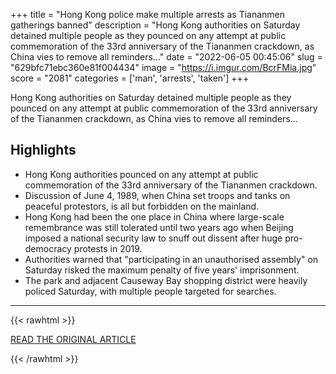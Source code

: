 +++
title = "Hong Kong police make multiple arrests as Tiananmen gatherings banned"
description = "Hong Kong authorities on Saturday detained multiple people as they pounced on any attempt at public commemoration of the 33rd anniversary of the Tiananmen crackdown, as China vies to remove all reminders…"
date = "2022-06-05 00:45:06"
slug = "629bfc71ebc360e81f004434"
image = "https://i.imgur.com/BcrFMia.jpg"
score = "2081"
categories = ['man', 'arrests', 'taken']
+++

Hong Kong authorities on Saturday detained multiple people as they pounced on any attempt at public commemoration of the 33rd anniversary of the Tiananmen crackdown, as China vies to remove all reminders…

## Highlights

- Hong Kong authorities pounced on any attempt at public commemoration of the 33rd anniversary of the Tiananmen crackdown.
- Discussion of June 4, 1989, when China set troops and tanks on peaceful protestors, is all but forbidden on the mainland.
- Hong Kong had been the one place in China where large-scale remembrance was still tolerated until two years ago when Beijing imposed a national security law to snuff out dissent after huge pro-democracy protests in 2019.
- Authorities warned that "participating in an unauthorised assembly" on Saturday risked the maximum penalty of five years' imprisonment.
- The park and adjacent Causeway Bay shopping district were heavily policed Saturday, with multiple people targeted for searches.

---

{{< rawhtml >}}
  <p class="article-category">
    <a target="_blank" href="https://www.rfi.fr/en/hong-kong-police-make-multiple-arrests-as-tiananmen-gatherings-banned">READ THE ORIGINAL ARTICLE</a>
  </p>
{{< /rawhtml >}}
